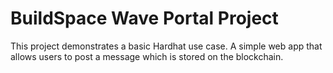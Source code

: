 # BuildSpace Wave Portal Project

This project demonstrates a basic Hardhat use case. A simple web app that allows users to post a message which is stored on the blockchain.
